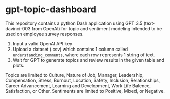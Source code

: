 # gpt-topic-dashboard

This repository contains a python Dash application using GPT 3.5 (text-davinci-003 from OpenAI) for topic and sentiment modeling intended to be used on employee survey responses.

1. Input a valid OpenAI API key
2. Upload a dataset (.csv) which contains 1 column called `understanding_comments`, where each row represents 1 string of text.
3. Wait for GPT to generate topics and review results in the given table and plots.

Topics are limited to Culture, Nature of Job, Manager, Leadership, Compensation, Stress, Burnout, Location, Safety, Inclusion, Relationships, Career Advancement, Learning and Development, Work Life Balence, Satisfaction, or Other. Sentiments are limited to Positive, Mixed, or Negative.
